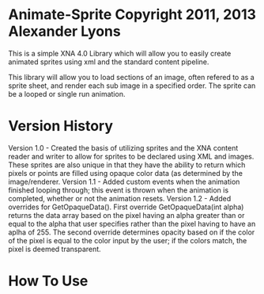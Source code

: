 Animate-Sprite
Copyright 2011, 2013 Alexander Lyons
===========================================
This is a simple XNA 4.0 Library which will allow you to easily create animated sprites using xml and the standard content pipeline.

This library will allow you to load sections of an image, often refered to as a sprite sheet, and render each sub image in a 
specified order. The sprite can be a looped or single run animation.

Version History
===========================================
Version 1.0 - Created the basis of utilizing sprites and the XNA content reader and writer to allow for sprites to be declared using
			  XML and images. These sprites are also unique in that they have the ability to return which pixels or points are filled
			  using opaque color data (as determined by  the image/renderer.
Version 1.1 - Added custom events when the animation finished looping through; this event is thrown when the animation is completed,
			  whether or not the animation resets.
Version 1.2 - Added overrides for GetOpaqueData(). First override GetOpaqueData(int alpha) returns the data array based on the pixel
			  having an alpha greater than or equal to the alpha that user specifies rather than the pixel having to have an aplha 
			  of 255. The second override determines opacity based on if the color of the pixel is equal to the color input by the 
			  user; if the colors match, the pixel is deemed transparent.

How To Use
============================================